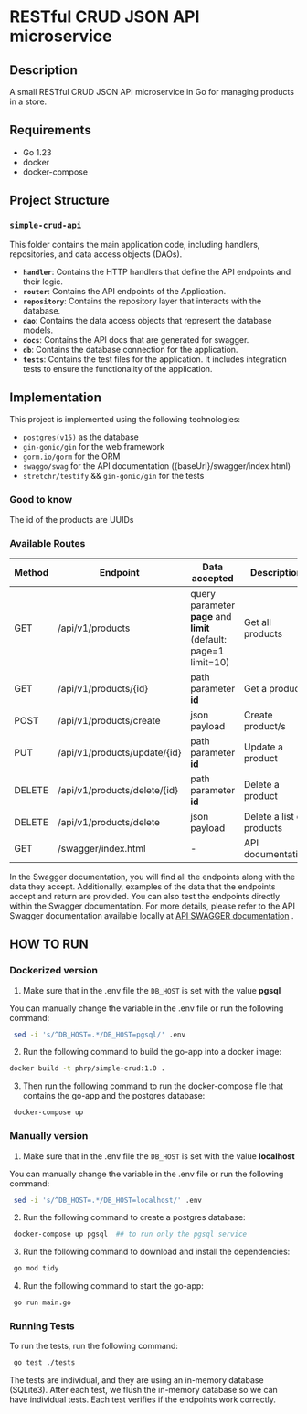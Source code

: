 # RESTful CRUD JSON API  microservice


## Description

A small RESTful CRUD JSON API  microservice in Go for managing products in a store.

## Requirements

- Go 1.23
- docker
- docker-compose

## Project Structure

### `simple-crud-api`
This folder contains the main application code, including handlers, repositories, and data access objects (DAOs).

- **`handler`**: Contains the HTTP handlers that define the API endpoints and their logic.
- **`router`**: Contains the API endpoints of the Application.
- **`repository`**: Contains the repository layer that interacts with the database.
- **`dao`**: Contains the data access objects that represent the database models.
- **`docs`**: Contains the API docs that are generated for swagger.
- **`db`**: Contains the database connection for the application.
- **`tests`**: Contains the test files for the application. It includes integration tests to ensure the functionality of the application.
  
## Implementation

This project is implemented using the following technologies:
- `postgres(v15)`  as the database
- `gin-gonic/gin` for the web framework
- `gorm.io/gorm` for the ORM
- `swaggo/swag` for the API documentation ({baseUrl}/swagger/index.html)
- `stretchr/testify` && `gin-gonic/gin` for the tests


### Good to know

The id of the products are UUIDs

### Available Routes

| Method | Endpoint                     | Data accepted                                                     | Description               |
|--------|------------------------------|-------------------------------------------------------------------|---------------------------|
| GET    | /api/v1/products             | query parameter **page** and **limit** (default: page=1 limit=10) | Get all products          |
| GET    | /api/v1/products/{id}        | path parameter **id**                                             | Get a product             |
| POST   | /api/v1/products/create      | json payload                                                      | Create product/s          |
| PUT    | /api/v1/products/update/{id} | path parameter **id**                                             | Update a product          |
| DELETE | /api/v1/products/delete/{id} | path parameter **id**                                             | Delete a product          |
| DELETE | /api/v1/products/delete      | json payload                                                      | Delete a list of products |
| GET    | /swagger/index.html          | -                                                                 | API documentation         |

In the Swagger documentation, you will find all the endpoints along with the data they accept. Additionally, examples of the data that the endpoints accept and return are provided. You can also test the endpoints directly within the Swagger documentation. For more details, please refer to the API Swagger documentation available locally  at [API SWAGGER documentation](http://localhost:8080/swagger/index.html) .


## HOW TO RUN

### Dockerized version

1. Make sure that in the .env file the `DB_HOST` is set with the value **pgsql**

You can manually change the variable in the .env file or run the following command:
```bash
 sed -i 's/^DB_HOST=.*/DB_HOST=pgsql/' .env
```

2. Run the following command to build the go-app into a docker image:

```bash
docker build -t phrp/simple-crud:1.0 .
```

3. Then run the following command to run the docker-compose file that contains the go-app and the postgres database:

```bash
 docker-compose up
```

### Manually version

1. Make sure that in the .env file the `DB_HOST` is set with the value **localhost**

You can manually change the variable in the .env file or run the following command:
```bash
 sed -i 's/^DB_HOST=.*/DB_HOST=localhost/' .env
```

2. Run the following command to create a postgres database:

```bash
 docker-compose up pgsql  ## to run only the pgsql service
```
3. Run the following command to download and install the dependencies:

```bash
 go mod tidy
```
4. Run the following command to start the go-app:

```bash
 go run main.go
```

### Running Tests

To run the tests, run the following command:

```bash
 go test ./tests
```
The tests are individual, and they are using an in-memory database (SQLite3). After each test, we flush the in-memory database so we can have individual tests. Each test verifies if the endpoints work correctly.



